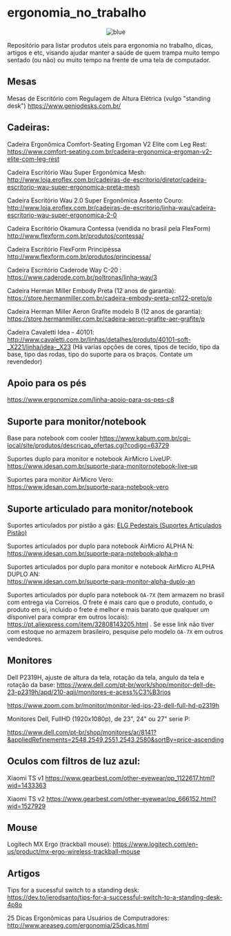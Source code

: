 # ergonomia_no_trabalho

<p align="center">
  <img src="https://raw.githubusercontent.com/luzfcb/ergonomia_no_trabalho/master/blue.png" alt="blue"/>
</p>


Repositório para listar produtos uteis para ergonomia no trabalho, dicas, artigos e etc, visando ajudar manter a saúde de quem trampa muito tempo sentado (ou não) ou muito tempo na frente de uma tela de computador.


## Mesas

Mesas de Escritório com Regulagem de Altura Elétrica (vulgo "standing desk") https://www.geniodesks.com.br/


## Cadeiras:

Cadeira Ergonômica Comfort-Seating Ergoman V2 Elite com Leg Rest: https://www.comfort-seating.com.br/cadeira-ergonomica-ergoman-v2-elite-com-leg-rest

Cadeira Escritório Wau Super Ergonômica Mesh: http://www.loja.eroflex.com.br/cadeiras-de-escritorio/diretor/cadeira-escritorio-wau-super-ergonomica-preta-mesh

Cadeira Escritório Wau 2.0 Super Ergonômica Assento Couro: http://www.loja.eroflex.com.br/cadeiras-de-escritorio/linha-wau/cadeira-escritorio-wau-super-ergonomica-2-0

Cadeira Escritório Okamura Contessa (vendida no brasil pela FlexForm) http://www.flexform.com.br/produtos/contessa/

Cadeira Escritório FlexForm Principèssa http://www.flexform.com.br/produtos/principessa/

Cadeira Escritório Caderode Way C-20 : https://www.caderode.com.br/poltronas/linha-way/3

Cadeira Herman Miller Embody Preta (12 anos de garantia): https://store.hermanmiller.com.br/cadeira-embody-preta-cn122-preto/p

Cadeira Herman Miller Aeron Grafite modelo B (12 anos de garantia): https://store.hermanmiller.com.br/cadeira-aeron-grafite-aer-grafite/p

Cadeira Cavaletti Idea - 40101: http://www.cavaletti.com.br/linhas/detalhes/produto/40101-soft-_X221/linha/idea-_X23  (Há varias opções de cores, tipos de tecido, tipo da base, tipo das rodas, tipo do suporte para os braços. Contate um revendedor)


## Apoio para os pés


https://www.ergonomize.com/linha-apoio-para-os-pes-c8



## Suporte para monitor/notebook

Base para notebook com cooler https://www.kabum.com.br/cgi-local/site/produtos/descricao_ofertas.cgi?codigo=63729

Suportes duplo para monitor e notebook AirMicro LiveUP:  
https://www.idesan.com.br/suporte-para-monitornotebook-live-up


Suportes para monitor AirMicro Vero:  
https://www.idesan.com.br/suporte-para-notebook-vero


## Suporte articulado para monitor/notebook

Suportes articulados por pistão a gás: [ELG Pedestais (Suportes Articulados Pistão)](http://www.elgpedestais.com.br/produtos/suportes/suportes-com-pistao-a-gas/)

Suportes articulados por duplo para notebook AirMicro ALPHA N: 
https://www.idesan.com.br/suporte-para-notebook-alpha-n

Suportes articulados por duplo para monitor e notebook AirMicro ALPHA DUPLO AN:  
https://www.idesan.com.br/suporte-para-monitor-alpha-duplo-an


Suportes articulados por duplo para notebook `OA-7X` (tem armazem no brasil com entrega via Correios. O frete é mais caro que o produto, contudo, o produto em si, incluido o frete é melhor e mais barato que qualquer um disponivel para comprar em outros locais):
https://pt.aliexpress.com/item/32808143205.html . Se esse link não tiver com estoque no armazem brasileiro, pesquise pelo modelo `OA-7X` em outros vendedores.


## Monitores

Dell P2319H, ajuste de altura da tela, rotação da tela, angulo da tela e rotação da base: https://www.dell.com/pt-br/work/shop/monitor-dell-de-23-p2319h/apd/210-aqjj/monitores-e-acess%C3%B3rios

https://www.zoom.com.br/monitor/monitor-led-ips-23-dell-full-hd-p2319h


Monitores Dell, FullHD (1920x1080p), de 23", 24" ou 27" serie P:

https://www.dell.com/pt-br/shop/monitores/ar/8141?&appliedRefinements=2548,2549,2551,2543,2580&sortBy=price-ascending


## Oculos com filtros de luz azul:

 Xiaomi TS v1 https://www.gearbest.com/other-eyewear/pp_1122617.html?wid=1433363
 
 Xiaomi TS v2 https://www.gearbest.com/other-eyewear/pp_666152.html?wid=1527929
 
## Mouse
 
Logitech MX Ergo (trackball mouse): https://www.logitech.com/en-us/product/mx-ergo-wireless-trackball-mouse

## Artigos

Tips for a sucessful switch to a standing desk: https://dev.to/jerodsanto/tips-for-a-successful-switch-to-a-standing-desk-4p8o

25 Dicas Ergonômicas para Usuários de Computradores: http://www.areaseg.com/ergonomia/25dicas.html
